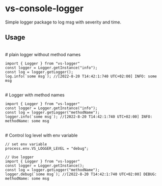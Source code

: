 # vs-console-logger

Simple logger package to log msg with severity and time.
<br/>

## Usage

<br/>
# plain logger without method names

```
import { Logger } from "vs-logger"
const logger = Logger.getInstance("info");
const log = logger.getLogger();
log.info(`some msg`); //[2022-8-20 T14:42:1:740 UTC+02:00] INFO: some msg

```

<br/>
# Logger with method names

```
import { Logger } from "vs-logger"
const logger = Logger.getInstance("info");
const log = logger.getLogger("methodName");
logger.info(`some msg`); //[2022-8-20 T14:42:1:740 UTC+02:00] INFO: methodName: some msg

```

<br/>
# Control log level with env variable

```
// set env variable
process.env.VS_LOGGER_LEVEL = "debug";

// Use logger
import { Logger } from "vs-logger"
const logger = Logger.getInstance();
const log = logger.getLogger("methodName");
logger.debug(`some msg`); //[2022-8-20 T14:42:1:740 UTC+02:00] DEBUG: methodName: some msg

```
